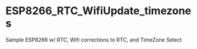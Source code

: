 # ESP8266_RTC_WifiUpdate_timezones
Sample ESP8266 w/ RTC, Wifi corrections to RTC, and TimeZone Select
